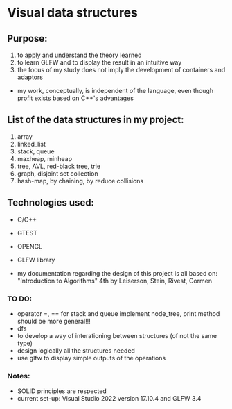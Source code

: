 # Visual data structures

## Purpose:
1. to apply and understand the theory learned
2. to learn GLFW and to display the result in an intuitive way
3. the focus of my study does not imply the development of containers and adaptors 
*  my work, conceptually, is independent of the language, even though profit exists based on C++'s advantages

## List of the data structures in my project:
1. array
2. linked_list
3. stack, queue
4. maxheap, minheap
5. tree, AVL, red-black tree, trie
6. graph, disjoint set collection
7. hash-map, by chaining, by reduce collisions

## Technologies used:
- C/C++
- GTEST
- OPENGL
- GLFW library

- my documentation regarding the design of this project is all based on: "Introduction to Algorithms" 4th by Leiserson, Stein, Rivest, Cormen

### TO DO:
- operator =, == for stack and queue implement node_tree, print method should be more general!!!
- dfs
- to develop a way of interationing between structures (of not the same type)
- design logically all the structures needed
- use glfw to display simple outputs of the operations

### Notes:
- SOLID principles are respected
- current set-up: Visual Studio 2022 version 17.10.4 and GLFW 3.4